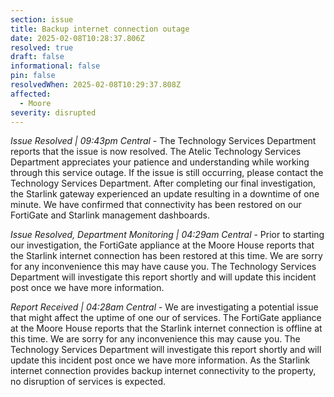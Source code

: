 ```yaml
---
section: issue
title: Backup internet connection outage
date: 2025-02-08T10:28:37.806Z
resolved: true
draft: false
informational: false
pin: false
resolvedWhen: 2025-02-08T10:29:37.808Z
affected:
  - Moore
severity: disrupted
---
```

*Issue Resolved | 09:43pm Central* - The Technology Services Department reports that the issue is now resolved. The Atelic Technology Services Department appreciates your patience and understanding while working through this service outage. If the issue is still occurring, please contact the Technology Services Department. After completing our final investigation, the Starlink gateway experienced an update resulting in a downtime of one minute. We have confirmed that connectivity has been restored on our FortiGate and Starlink management dashboards.

*Issue Resolved, Department Monitoring | 04:29am Central* - Prior to starting our investigation, the FortiGate appliance at the Moore House reports that the Starlink internet connection has been restored at this time. We are sorry for any inconvenience this may have cause you. The Technology Services Department will investigate this report shortly and will update this incident post once we have more information.

*Report Received | 04:28am Central* - We are investigating a potential issue that might affect the uptime of one our of services. The FortiGate appliance at the Moore House reports that the Starlink internet connection is offline at this time. We are sorry for any inconvenience this may cause you. The Technology Services Department will investigate this report shortly and will update this incident post once we have more information. As the Starlink internet  connection provides backup internet connectivity to the property, no disruption of services is expected.